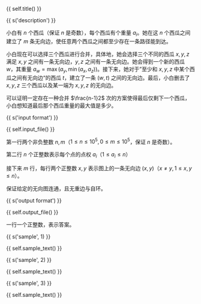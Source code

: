 {{ self.title() }}

{{ s('description') }}

小白有 $n$ 个西瓜（保证 $n$ 是奇数），每个西瓜有个重量 $a_i$。她在这 $n$ 个西瓜之间建立了 $m$ 条无向边，使任意两个西瓜之间都至少存在一条路径能到达。

小白现在可以选择三个西瓜进行合并，具体地，她会选择三个不同的西瓜 $x,y,z$ 满足 $x,y$ 之间有一条无向边，$y,z$ 之间有一条无向边。她会得到一个新的西瓜 $w$，其重量 $a_w=\max(a_y,\min(a_x,a_z))$。接下来，她对于”至少和 $x,y,z$ 中某个西瓜之间有无向边“的西瓜 $t$，建立了一条 $(w,t)$ 之间的无向边。最后，小白删去了 $x,y,z$ 三个西瓜以及某一端为 $x,y,z$ 的无向边。

可以证明一定存在一种合并 $\frac{n-1}2$ 次的方案使得最后仅剩下一个西瓜，小白想知道最后那个西瓜重量的最大值是多少。

{{ s('input format') }}

{{ self.input_file() }}

第一行两个非负整数 $n,m$（$1\le n\le 10^5,0\leq m\leq 10^5$，保证 $n$ 是奇数）。

第二行 $n$ 个正整数表示每个点的点权 $a_i$（$1\le a_i\le n$）

接下来 $m$ 行，每行两个正整数 $x,y$ 表示图上的一条无向边 $(x,y)$（$x\ne y,1\le x,y\le n$）。

保证给定的无向图连通，且无重边与自环。

{{ s('output format') }}

{{ self.output_file() }}

一行一个正整数，表示答案。

{{ s('sample', 1) }}

{{ self.sample_text() }}

{{ s('sample', 2) }}

{{ self.sample_text() }}

{{ s('sample', 3) }}

{{ self.sample_text() }}
